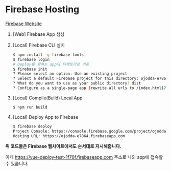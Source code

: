 # Firebase Hosting

[Firebase Website](https://firebase.google.com/?gclid=Cj0KCQiA2vjuBRCqARIsAJL5a-LDjPT-j6KGphu4NA8Y79g45BJE85JbzwIZtXjZfdocgRJpwrei90IaAr8fEALw_wcB)

1. [Web] Firebase App 생성

2. [Local] Firebase CLI 설치

   ```bash
   $ npm install -g firebase-tools
   $ firebase login
   # Deploy를 원하는 app의 디렉토리로 이동
   $ firebase init
   ? Please select an option: Use an existing project
   ? Select a default Firebase project for this directory: ojodda-e7864 (ojodda)
   ? What do you want to use as your public directory? dist
   ? Configure as a single-page app (rewrite all urls to /index.html)? Yes
   ```

3. [Local] Compile(Build) Local App

   ```bash
   $ npm run build
   ```

4. [Local] Deploy App to Firebase

   ```bash
   $ firebase deploy
   Project Console: https://console.firebase.google.com/project/ojodda-e7864/overview
   Hosting URL: https://ojodda-e7864.firebaseapp.com
   ```

__위 코드들은 Firebase 웹사이트에서도 순서대로 지시해줍니다.__

이제 https://vue-deploy-test-1f76f.firebaseapp.com 주소로 나의 app에 접속할 수 있습니다.

